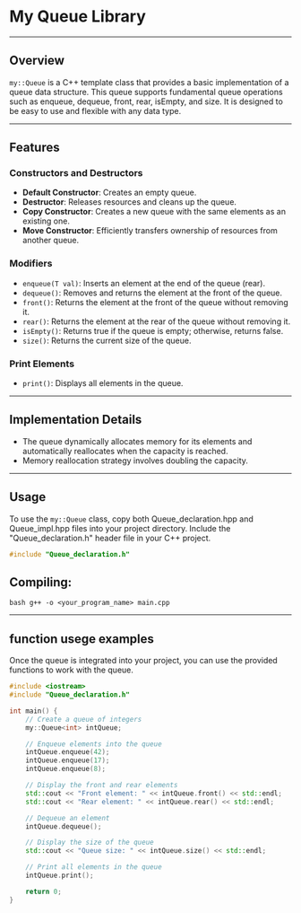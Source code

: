 # My Queue Library

---

## Overview

`my::Queue` is a C++ template class that provides a basic implementation of a queue data structure. This queue supports fundamental queue operations such as enqueue, dequeue, front, rear, isEmpty, and size. It is designed to be easy to use and flexible with any data type.

---

## Features

### Constructors and Destructors

- **Default Constructor**: Creates an empty queue.
- **Destructor**: Releases resources and cleans up the queue.
- **Copy Constructor**: Creates a new queue with the same elements as an existing one.
- **Move Constructor**: Efficiently transfers ownership of resources from another queue.

### Modifiers

- `enqueue(T val)`: Inserts an element at the end of the queue (rear).
- `dequeue()`: Removes and returns the element at the front of the queue.
- `front()`: Returns the element at the front of the queue without removing it.
- `rear()`: Returns the element at the rear of the queue without removing it.
- `isEmpty()`: Returns true if the queue is empty; otherwise, returns false.
- `size()`: Returns the current size of the queue.

### Print Elements

- `print()`: Displays all elements in the queue.

---

## Implementation Details

- The queue dynamically allocates memory for its elements and automatically reallocates when the capacity is reached.
- Memory reallocation strategy involves doubling the capacity.

---

## Usage

To use the `my::Queue` class, copy both Queue_declaration.hpp and Queue_impl.hpp files into your project directory. Include the "Queue_declaration.h" header file in your C++ project.

```cpp
#include "Queue_declaration.h"
```

## Compiling:

``bash
g++ -o <your_program_name> main.cpp
``

---

## function usege examples 
Once the queue is integrated into your project, you can use the provided functions to work with the queue.

```cpp
#include <iostream>
#include "Queue_declaration.h"

int main() {
    // Create a queue of integers
    my::Queue<int> intQueue;

    // Enqueue elements into the queue
    intQueue.enqueue(42);
    intQueue.enqueue(17);
    intQueue.enqueue(8);

    // Display the front and rear elements
    std::cout << "Front element: " << intQueue.front() << std::endl;
    std::cout << "Rear element: " << intQueue.rear() << std::endl;

    // Dequeue an element
    intQueue.dequeue();

    // Display the size of the queue
    std::cout << "Queue size: " << intQueue.size() << std::endl;

    // Print all elements in the queue
    intQueue.print();

    return 0;
}
```
